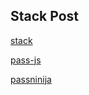 ## Stack Post
[stack](https://stackoverflow.com/questions/52119748/how-to-add-add-to-wallet-button-to-website-to-add-coupons-to-apple-wallet-and)

[pass-js](https://github.com/tinovyatkin/pass-js)

[passninija](https://passninja.com/)
